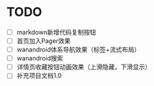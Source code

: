 # TODO

- [ ] markdown新增代码复制按钮
- [ ] 首页加入Pager效果
- [ ] wanandroid体系导航效果（标签+流式布局）
- [ ] wanandroid搜索
- [ ] 详情页收藏按钮动画效果（上滑隐藏，下滑显示）
- [ ] 补充项目文档1.0